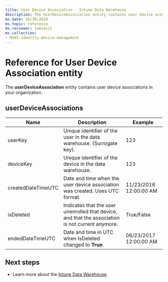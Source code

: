 ```yaml
---
title: User Device Association - Intune Data Warehouse
description: The UserDeviceAssociation entity contains user device associations in your organization.
ms.date: 10/30/2024
ms.topic: reference
ms.reviewer: jamiesil
ms.collection:
- M365-identity-device-management
---
```

# Reference for User Device Association entity

The **userDeviceAssociation** entity contains user device associations in your organization.

## userDeviceAssociations


|        Name        |                                           Description                                            |        Example         |
|--------------------|--------------------------------------------------------------------------------------------------|------------------------|
|      userKey       |              Unique identifier of the user in the data warehouse. (Surrogate key).               |          123           |
|     deviceKey      |                      Unique identifier of the device in the data warehouse.                      |          123           |
| createdDateTimeUTC |           Date and time when the user device association was created. Uses UTC format.           | 11/23/2016 12:00:00 AM |
|     isDeleted      | Indicates that the user unenrolled that device, and that the association is not current anymore. |       True/False       |
|  endedDateTimeUTC  |              Date and time in UTC when IsDeleted changed to <strong>True</strong>.               | 06/23/2017 12:00:00 AM |

## Next steps

- Learn more about the [Intune Data Warehouse](reports-nav-create-intune-reports.md).
